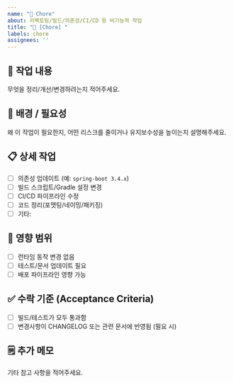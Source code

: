 ```yaml
---
name: "🧹 Chore"
about: 리팩토링/빌드/의존성/CI/CD 등 비기능적 작업
title: "🧹 [Chore] "
labels: chore
assignees: ''
---
```


## 🧹 작업 내용
무엇을 정리/개선/변경하려는지 적어주세요.

## 📌 배경 / 필요성
왜 이 작업이 필요한지, 어떤 리스크를 줄이거나 유지보수성을 높이는지 설명해주세요.

## 📋 상세 작업
- [ ] 의존성 업데이트 (예: `spring-boot 3.4.x`)
- [ ] 빌드 스크립트/Gradle 설정 변경
- [ ] CI/CD 파이프라인 수정
- [ ] 코드 정리(포맷팅/네이밍/패키징)
- [ ] 기타:

## 🔄 영향 범위
- [ ] 런타임 동작 변경 없음
- [ ] 테스트/문서 업데이트 필요
- [ ] 배포 파이프라인 영향 가능

## ✅ 수락 기준 (Acceptance Criteria)
- [ ] 빌드/테스트가 모두 통과함
- [ ] 변경사항이 CHANGELOG 또는 관련 문서에 반영됨 (필요 시)

## 🗒️ 추가 메모
기타 참고 사항을 적어주세요.
